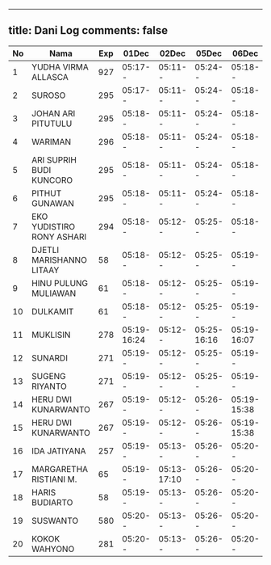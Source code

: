 
---
title: Dani Log
comments: false
---

| No | Nama | Exp | 01Dec | 02Dec | 05Dec | 06Dec | 07Dec | 08Dec | 09Dec | 12Dec |
|-----|-----|-----|-----|-----|-----|-----|-----|-----|-----|-----|
| 1 | YUDHA VIRMA ALLASCA | 927 | 05:17-- | 05:11-- | 05:24-- | 05:18-- | 05:18-- | 05:24-- | 05:19-- | 05:11-- |
| 2 | SUROSO | 295 | 05:17-- | 05:11-- | 05:24-- | 05:18-- | 05:18-- | 05:24-- | 05:19-- | 05:12-- |
| 3 | JOHAN ARI PITUTULU | 295 | 05:18-- | 05:11-- | 05:24-- | 05:18-- | 05:19-- | 05:24-- | 05:20-- | 05:12-- |
| 4 | WARIMAN | 296 | 05:18-- | 05:11-- | 05:24-- | 05:18-- | 05:19-- | 05:24-- | 05:20-- | 05:12-- |
| 5 | ARI SUPRIH BUDI KUNCORO | 295 | 05:18-- | 05:11-- | 05:24-- | 05:18-- | 05:19-- | 05:24-- | 05:20-- | 05:12-- |
| 6 | PITHUT GUNAWAN | 295 | 05:18-- | 05:11-- | 05:24-- | 05:18-- | 05:19-- | 05:24-- | 05:20-- | 05:12-- |
| 7 | EKO YUDISTIRO RONY ASHARI | 294 | 05:18-- | 05:12-- | 05:25-- | 05:18-- | 05:19-- | 05:25-- | 05:20-- | 05:12-- |
| 8 | DJETLI MARISHANNO LITAAY | 58 | 05:18-- | 05:12-- | 05:25-- | 05:19-- | 05:19-- | 05:25-- | 05:20-- | 05:12-- |
| 9 | HINU PULUNG MULIAWAN | 61 | 05:18-- | 05:12-- | 05:25-- | 05:19-- | 05:19-- | 05:25-- | 05:20-- | 05:13-- |
| 10 | DULKAMIT | 61 | 05:18-- | 05:12-- | 05:25-- | 05:19-- | 05:19-- | 05:25-- | 05:20-- | 05:13-- |
| 11 | MUKLISIN | 278 | 05:19-16:24 | 05:12-- | 05:25-16:16 | 05:19-16:07 | 05:20-- | 05:25-16:10 | 05:21-16:11 | 05:13-- |
| 12 | SUNARDI | 271 | 05:19-- | 05:12-- | 05:25-- | 05:19-- | 05:20-- | 05:25-- | 05:21-- | 05:13-- |
| 13 | SUGENG RIYANTO | 271 | 05:19-- | 05:12-- | 05:25-- | 05:19-- | 05:20-- | 05:25-- | 05:21-- | 05:13-- |
| 14 | HERU DWI KUNARWANTO | 267 | 05:19-- | 05:12-- | 05:26-- | 05:19-15:38 | 05:20-15:33 | 05:25-16:21 | 05:21-- | 05:13-16:04 |
| 15 | HERU DWI KUNARWANTO | 267 | 05:19-- | 05:12-- | 05:26-- | 05:19-15:38 | 05:20-15:33 | 05:25-16:21 | 05:21-- | 05:13-16:04 |
| 16 | IDA JATIYANA | 257 | 05:19-- | 05:13-- | 05:26-- | 05:20-- | 05:20-- | 05:26-- | --- | 05:13-- |
| 17 | MARGARETHA RISTIANI M. | 65 | 05:19-- | 05:13-17:10 | 05:26-- | 05:20-- | 05:20-- | 05:26-- | 05:21-- | 05:13-- |
| 18 | HARIS BUDIARTO | 58 | 05:19-- | 05:13-- | 05:26-- | 05:20-- | 05:21-- | 05:26-- | 05:21-- | 05:14-- |
| 19 | SUSWANTO | 580 | 05:20-- | 05:13-- | 05:26-- | 05:20-- | 05:21-- | 05:26-- | 05:22-- | 05:14-- |
| 20 | KOKOK WAHYONO | 281 | 05:20-- | 05:13-- | 05:26-- | 05:20-- | 05:21-- | 05:26-- | 05:22-- | 05:14-- |
